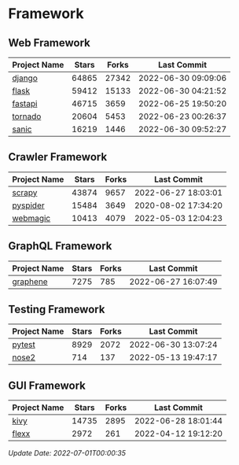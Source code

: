 # Framework

## Web Framework
| Project Name | Stars | Forks | Last Commit |
| ------------ | ----- | ----- | ----------- |
| [django](https://github.com/django/django) | 64865 | 27342 | 2022-06-30 09:09:06 |
| [flask](https://github.com/pallets/flask) | 59412 | 15133 | 2022-06-30 04:21:52 |
| [fastapi](https://github.com/tiangolo/fastapi) | 46715 | 3659 | 2022-06-25 19:50:20 |
| [tornado](https://github.com/tornadoweb/tornado) | 20604 | 5453 | 2022-06-23 00:26:37 |
| [sanic](https://github.com/sanic-org/sanic) | 16219 | 1446 | 2022-06-30 09:52:27 |

## Crawler Framework
| Project Name | Stars | Forks | Last Commit |
| ------------ | ----- | ----- | ----------- |
| [scrapy](https://github.com/scrapy/scrapy) | 43874 | 9657 | 2022-06-27 18:03:01 |
| [pyspider](https://github.com/binux/pyspider) | 15484 | 3649 | 2020-08-02 17:34:20 |
| [webmagic](https://github.com/code4craft/webmagic) | 10413 | 4079 | 2022-05-03 12:04:23 |

## GraphQL Framework
| Project Name | Stars | Forks | Last Commit |
| ------------ | ----- | ----- | ----------- |
| [graphene](https://github.com/graphql-python/graphene) | 7275 | 785 | 2022-06-27 16:07:49 |

## Testing Framework
| Project Name | Stars | Forks | Last Commit |
| ------------ | ----- | ----- | ----------- |
| [pytest](https://github.com/pytest-dev/pytest) | 8929 | 2072 | 2022-06-30 13:07:24 |
| [nose2](https://github.com/nose-devs/nose2) | 714 | 137 | 2022-05-13 19:47:17 |

## GUI Framework
| Project Name | Stars | Forks | Last Commit |
| ------------ | ----- | ----- | ----------- |
| [kivy](https://github.com/kivy/kivy) | 14735 | 2895 | 2022-06-28 18:01:44 |
| [flexx](https://github.com/flexxui/flexx) | 2972 | 261 | 2022-04-12 19:12:20 |

*Update Date: 2022-07-01T00:00:35*
